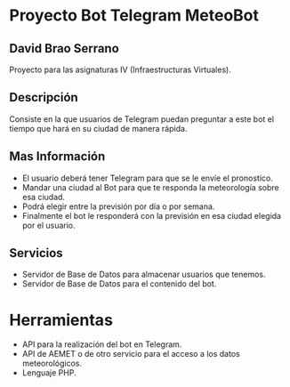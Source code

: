 # Proyecto Bot Telegram MeteoBot

## David Brao Serrano

Proyecto para las asignaturas IV (Infraestructuras Virtuales).

## Descripción

Consiste en la que usuarios de Telegram puedan preguntar a este bot el tiempo que hará en su ciudad de manera rápida.

## Mas Información

-	El usuario deberá tener Telegram para que se le envíe el pronostico.
-	Mandar una ciudad al Bot para que te responda la meteorología sobre esa ciudad.
-	Podrá elegir entre la previsión por día o por semana.
-	Finalmente el bot le responderá con la previsión en esa ciudad elegida por el usuario.


## Servicios

-	Servidor de Base de Datos para almacenar usuarios que tenemos.
-	Servidor de Base de Datos para el contenido del bot.

# Herramientas

-	API para la realización del bot en Telegram.
-	API de AEMET o de otro servicio para el acceso a los datos meteorológicos.
-	Lenguaje PHP.

